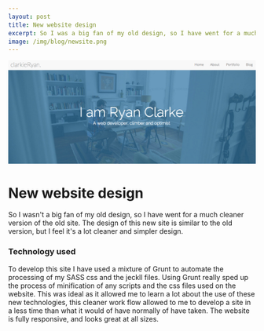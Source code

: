 ```yaml
---
layout: post
title: New website design
excerpt: So I was a big fan of my old design, so I have went for a much cleaner version of the old site. The design of this new site is similar to the old version, but I feel it's a lot cleaner and simpler design.
image: /img/blog/newsite.png
---
```

<!-- Content
    ================================================== -->
 
![New Site](/img/blog/newsite.png)
# New website design

So I wasn't a big fan of my old design, so I have went for a much cleaner version of the old site. The design of this new site is similar to the old version, but I feel it's a lot cleaner and simpler design.

### Technology used
To develop this site I have used a mixture of Grunt to automate the processing of my SASS css and the jeckll files. Using Grunt really sped up the process of minification of any scripts and the css files used on the website. This was ideal as it allowed me to learn a lot about the use of these new technologies, this cleaner work flow allowed to me to develop a site in a less time than what it would of have normally of have taken. The website is fully responsive, and looks great at all sizes.